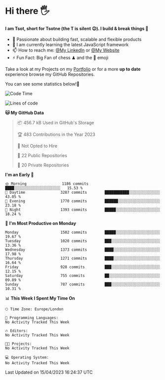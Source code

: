 # Hi there :raised_hand_with_fingers_splayed:
#### I am Tsot, short for Tsotne (the T is silent :wink:). I build & break things :space_invader:
- :telescope: Passionate about building fast, scalable and flexible products
- :seedling: I am currently learning the latest JavaScript framework 
- :mailbox: How to reach me: [@My LinkedIn](https://www.linkedin.com/in/tsotne-gvadzabia/) or [@My Website](https://tsotne.co.uk/contact)
- :zap: Fun Fact: Big Fan of chess ♟ and the 👾 emoji

Take a look at my Projects on my [Portfolio](https://tsotne.co.uk/) or for a more **up to date** experience browse my GitHub Repositories.

You can see some statistics below!:space_invader:
<!--START_SECTION:waka-->
![Code Time](http://img.shields.io/badge/Code%20Time-761%20hrs%202%20mins-blue)

![Lines of code](https://img.shields.io/badge/From%20Hello%20World%20I%27ve%20Written-4.6%20million%20lines%20of%20code-blue)

**🐱 My GitHub Data** 

> 📦 456.7 kB Used in GitHub's Storage 
 > 
> 🏆 483 Contributions in the Year 2023
 > 
> 🚫 Not Opted to Hire
 > 
> 📜 22 Public Repositories 
 > 
> 🔑 20 Private Repositories 
 > 
**I'm an Early 🐤** 

```text
🌞 Morning                1186 commits        ████░░░░░░░░░░░░░░░░░░░░░   15.53 % 
🌆 Daytime                3287 commits        ███████████░░░░░░░░░░░░░░   43.05 % 
🌃 Evening                1770 commits        ██████░░░░░░░░░░░░░░░░░░░   23.18 % 
🌙 Night                  1393 commits        █████░░░░░░░░░░░░░░░░░░░░   18.24 % 
```
📅 **I'm Most Productive on Monday** 

```text
Monday                   1502 commits        █████░░░░░░░░░░░░░░░░░░░░   19.67 % 
Tuesday                  1020 commits        ███░░░░░░░░░░░░░░░░░░░░░░   13.36 % 
Wednesday                1373 commits        ████░░░░░░░░░░░░░░░░░░░░░   17.98 % 
Thursday                 1271 commits        ████░░░░░░░░░░░░░░░░░░░░░   16.64 % 
Friday                   928 commits         ███░░░░░░░░░░░░░░░░░░░░░░   12.15 % 
Saturday                 755 commits         ██░░░░░░░░░░░░░░░░░░░░░░░   09.89 % 
Sunday                   787 commits         ███░░░░░░░░░░░░░░░░░░░░░░   10.31 % 
```


📊 **This Week I Spent My Time On** 

```text
🕑︎ Time Zone: Europe/London

💬 Programming Languages: 
No Activity Tracked This Week

🔥 Editors: 
No Activity Tracked This Week

🐱‍💻 Projects: 
No Activity Tracked This Week

💻 Operating System: 
No Activity Tracked This Week
```


 Last Updated on 15/04/2023 16:24:37 UTC
<!--END_SECTION:waka-->
